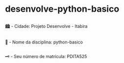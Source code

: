 # desenvolve-python-basico

##
:cityscape: - Cidade: Projeto Desenvolve - Itabira
##
:notebook: - Nome da disciplina: python-basico
##
:old_key: - Seu número de matrícula: PDITA525